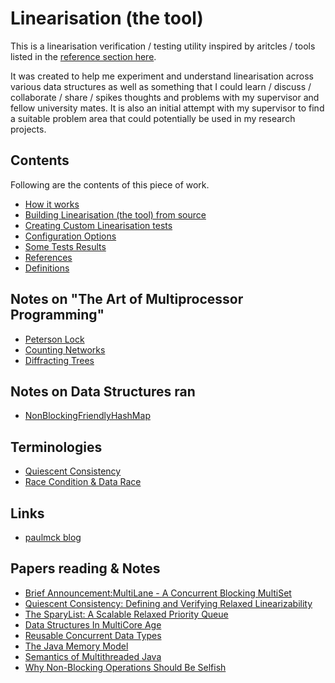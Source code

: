 # Linearisation (the tool)

This is a linearisation verification / testing utility inspired by aritcles / tools listed in the
[reference section here](docs/references.md).

It was created to help me experiment and understand linearisation across various data structures
as well as something that I could learn / discuss / collaborate / share / spikes thoughts and problems
with my supervisor and fellow university mates. It is also an initial attempt with my supervisor to find a
suitable problem area that could potentially be used in my research projects.


## Contents
Following are the contents of this piece of work.

- [How it works](docs/how_it_works.md)
- [Building Linearisation (the tool) from source](docs/building.md)
- [Creating Custom Linearisation tests](docs/create_custom_linearisation_tests.md)
- [Configuration Options](docs/configuration_options.md)
- [Some Tests Results](docs/some_tests_results.md)
- [References](docs/references.md)
- [Definitions](docs/definitions.md)


## Notes on "The Art of Multiprocessor Programming"
- [Peterson Lock](taomp/ch2/peterson_lock.md)
- [Counting Networks](taomp/ch12/counting_networks.md)
- [Diffracting Trees](taomp/ch12/diffracting_trees.md)

## Notes on Data Structures ran
- [NonBlockingFriendlyHashMap](linearisation-datastructures/nonblockingfriendlyhashmap.md)

## Terminologies
- [Quiescent Consistency](terminologies/quiescent_consistency.md)
- [Race Condition & Data Race](terminologies/race.md)


## Links
- [paulmck blog](http://paulmck.livejournal.com/)


## Papers reading & Notes
- [Brief Announcement:MultiLane - A Concurrent Blocking MultiSet](papers/p1.md)
- [Quiescent Consistency: Defining and Verifying Relaxed Linearizability](papers/p2.md)
- [The SparyList: A Scalable Relaxed Priority Queue](papers/p3.md)
- [Data Structures In MultiCore Age](papers/p4.md)
- [Reusable Concurrent Data Types](papers/p5.md)
- [The Java Memory Model](papers/p6.md)
- [Semantics of Multithreaded Java](papers/p7.md)
- [Why Non-Blocking Operations Should Be Selfish](papers/p8.md)


